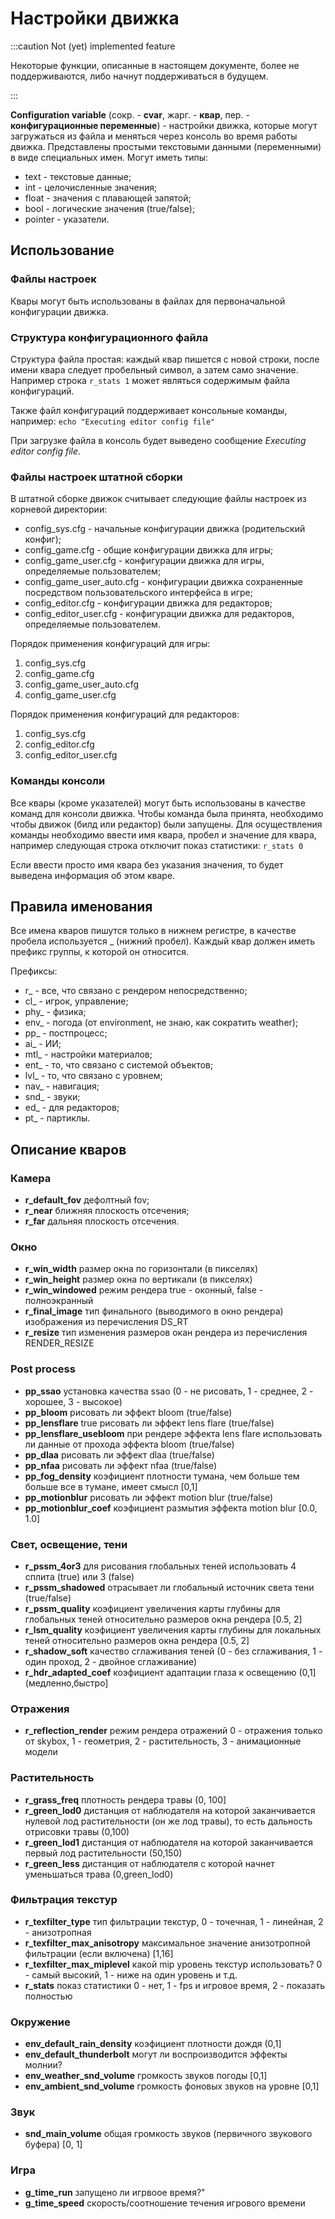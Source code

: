 ---
---

# Настройки движка

:::caution Not (yet) implemented feature

Некоторые функции, описанные в настоящем документе, более не поддерживаются, либо начнут поддерживаться в будущем.

:::

**Configuration variable** (сокр. - **cvar**, жарг. - **квар**, пер. - **конфигурационные переменные**) - настройки движка, которые могут загружаться из файла и меняться через консоль во время работы движка. Представлены простыми текстовыми данными (переменными) в виде специальных имен. Могут иметь типы:
* text - текстовые данные;
* int - целочисленные значения;
* float - значения с плавающей запятой;
* bool - логические значения (true/false);
* pointer - указатели.


## Использование

### Файлы настроек

Квары могут быть использованы в файлах для первоначальной конфигурации движка. 

### Структура конфигурационного файла

Структура файла простая: каждый квар пишется с новой строки, после имени квара следует пробельный символ, а затем само значение. Например строка `r_stats 1` может являться содержимым файла конфигураций.

Также файл конфигураций поддерживает консольные команды, например: `echo "Executing editor config file"`

При загрузке файла в консоль будет выведено сообщение _Executing editor config file_.


### Файлы настроек штатной сборки

В штатной сборке движок считывает следующие файлы настроек из корневой директории:
* config_sys.cfg - начальные конфигурации движка (родительский конфиг);
* config_game.cfg - общие конфигурации движка для игры;
* config_game_user.cfg - конфигурации движка для игры, определяемые пользователем;
* config_game_user_auto.cfg - конфигурации движка сохраненные посредством пользовательского интерфейса в игре;
* config_editor.cfg - конфигурации движка для редакторов;
* config_editor_user.cfg - конфигурации движка для редакторов, определяемые пользователем.

Порядок применения конфигураций для игры:
1. config_sys.cfg
2. config_game.cfg
3. config_game_user_auto.cfg
4. config_game_user.cfg

Порядок применения конфигураций для редакторов:
1. config_sys.cfg
2. config_editor.cfg
3. config_editor_user.cfg

### Команды консоли

Все квары (кроме указателей) могут быть использованы в качестве команд для консоли движка. Чтобы команда была принята, необходимо чтобы движок (билд или редактор) были запущены. Для осуществления команды необходимо ввести имя квара, пробел и значение для квара, например следующая строка отключит показ статистики: `r_stats 0`

Если ввести просто имя квара без указания значения, то будет выведена информация об этом кваре.


## Правила именования

Все имена кваров пишутся только в нижнем регистре, в качестве пробела используется _ (нижний пробел). Каждый квар должен иметь префикс группы, к которой он относится.

Префиксы:
* r_ - все, что связано с рендером непосредственно;
* cl_ - игрок, управление;
* phy_ - физика;
* env_ - погода (от environment, не знаю, как сократить weather);
* pp_ - постпроцесс;
* ai_ - ИИ;
* mtl_ - настройки материалов;
* ent_ - то, что связано с системой объектов;
* lvl_ - то, что связано с уровнем;
* nav_ - навигация;
* snd_ - звуки;
* ed_ - для редакторов;
* pt_ - партиклы.



## Описание кваров

### Камера

* **r_default_fov** дефолтный fov;
* **r_near** ближняя плоскость отсечения;
* **r_far** дальняя плоскость отсечения.

### Окно

* **r_win_width** размер окна по горизонтали (в пикселях)
* **r_win_height** размер окна по вертикали (в пикселях)
* **r_win_windowed** режим рендера true - оконный, false - полноэкранный
* **r_final_image** тип финального (выводимого в окно рендера) изображения из перечисления DS_RT
* **r_resize** тип изменения размеров окан рендера из перечисления RENDER_RESIZE

### Post process

* **pp_ssao** установка качества ssao (0 - не рисовать, 1 - среднее, 2 - хорошее, 3 - высокое)
* **pp_bloom** рисовать ли эффект bloom (true/false)
* **pp_lensflare** true рисовать ли эффект lens flare (true/false)
* **pp_lensflare_usebloom** при рендере эффекта lens flare использовать ли данные от прохода эффекта bloom (true/false)
* **pp_dlaa** рисовать ли эффект dlaa (true/false)
* **pp_nfaa** рисовать ли эффект nfaa (true/false)
* **pp_fog_density** коэфициент плотности тумана, чем больше тем больше все в тумане, имеет смысл [0,1]
* **pp_motionblur** рисовать ли эффект motion blur (true/false)
* **pp_motionblur_coef** коэфициент размытия эффекта motion blur [0.0, 1.0]

### Свет, освещение, тени

* **r_pssm_4or3** для рисования глобальных теней использовать 4 сплита (true) или 3 (false)
* **r_pssm_shadowed** отрасывает ли глобальный источник света тени (true/false)
* **r_pssm_quality** коэфициент увеличения карты глубины для глобальных теней относительно размеров окна рендера [0.5, 2]
* **r_lsm_quality** коэфициент увеличения карты глубины для локальных теней относительно размеров окна рендера [0.5, 2]
* **r_shadow_soft** качество сглаживания теней (0 - без сглаживания, 1 - один проход, 2 - двойное сглаживание)
* **r_hdr_adapted_coef** коэфициент адаптации глаза к освещению (0,1] (медленно,быстро]

### Отражения

* **r_reflection_render** режим рендера отражений 0 - отражения только от skybox, 1 - геометрия, 2 - растительность, 3 - анимационные модели

### Растительность

* **r_grass_freq** плотность рендера травы (0, 100]
* **r_green_lod0** дистанция от наблюдателя на которой заканчивается нулевой лод растительности (он же лод травы), то есть дальность отрисовки травы (0,100)
* **r_green_lod1** дистанция от наблюдателя на которой заканчивается первый лод растительности (50,150)
* **r_green_less** дистанция от наблюдателя c которой начнет уменьшаться трава (0,green_lod0)

### Фильтрация текстур

* **r_texfilter_type** тип фильтрации текстур, 0 - точечная, 1 - линейная, 2 - анизотропная
* **r_texfilter_max_anisotropy** максимальное значение анизотропной фильтрации (если включена) [1,16]
* **r_texfilter_max_miplevel** какой mip уровень текстур использовать? 0 - самый высокий, 1 - ниже на один уровень и т.д.
* **r_stats** показ статистики 0 - нет, 1 - fps и игровое время, 2 - показать полностью

### Окружение

* **env_default_rain_density** коэфициент плотности дождя (0,1]
* **env_default_thunderbolt** могут ли воспроизводится эффекты молнии?
* **env_weather_snd_volume** громкость звуков погоды [0,1]
* **env_ambient_snd_volume** громкость фоновых звуков на уровне [0,1]

### Звук

* **snd_main_volume** общая громкость звуков (первичного звукового буфера) [0, 1]

### Игра

* **g_time_run** запущено ли игрвоое время?"
* **g_time_speed** скорость/соотношение течения игрового времени
